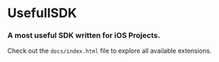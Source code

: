 # UsefullSDK

### A most useful SDK written for iOS Projects.


Check out the `docs/index.html` file to explore all available extensions.
